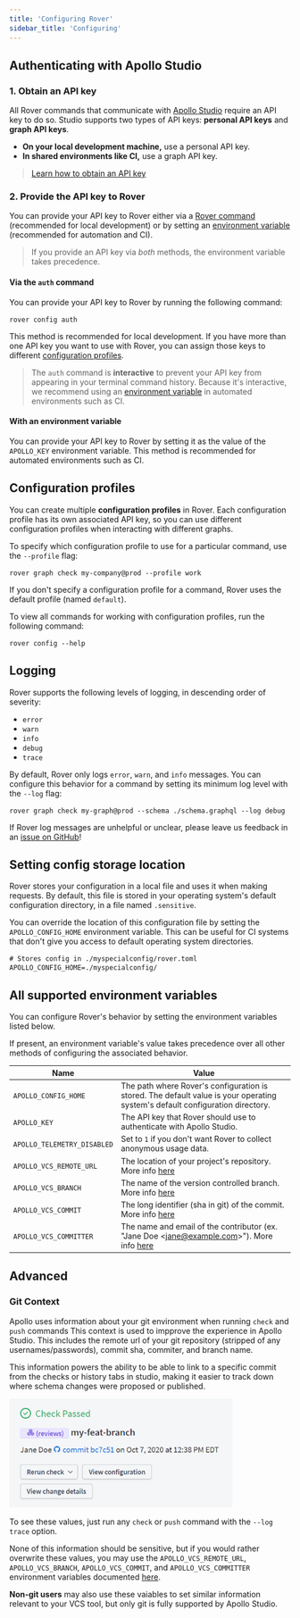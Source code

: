 ```yaml
---
title: 'Configuring Rover'
sidebar_title: 'Configuring'
---
```


## Authenticating with Apollo Studio

### 1. Obtain an API key

All Rover commands that communicate with [Apollo Studio](https://www.apollographql.com/docs/studio/) require an API key to do so. Studio supports two types of API keys: **personal API keys** and **graph API keys**.

* **On your local development machine,** use a personal API key.
* **In shared environments like CI,** use a graph API key.

> [Learn how to obtain an API key](https://www.apollographql.com/docs/studio/api-keys/)

### 2. Provide the API key to Rover

You can provide your API key to Rover either via a [Rover command](#via-the-auth-command) (recommended for local development) or by setting an [environment variable](#with-an-environment-variable) (recommended for automation and CI).

> If you provide an API key via _both_ methods, the environment variable takes precedence.

#### Via the `auth` command

You can provide your API key to Rover by running the following command:

```shell
rover config auth
```

This method is recommended for local development. If you have more than one API key you want to use with Rover, you can assign those keys to different [configuration profiles](#configuration-profiles).

> The `auth` command is **interactive** to prevent your API key from appearing in your terminal command history. Because it's interactive, we recommend using an [environment variable](#with-an-environment-variable) in automated environments such as CI. 

#### With an environment variable

You can provide your API key to Rover by setting it as the value of the `APOLLO_KEY` environment variable. This method is recommended for automated environments such as CI.

## Configuration profiles

You can create multiple **configuration profiles** in Rover. Each configuration profile has its own associated API key, so you can use different configuration profiles when interacting with different graphs.

To specify which configuration profile to use for a particular command, use the `--profile` flag:

```shell
rover graph check my-company@prod --profile work
```

If you don't specify a configuration profile for a command, Rover uses the default profile (named `default`).

To view all commands for working with configuration profiles, run the following command:

```
rover config --help
```

## Logging

Rover supports the following levels of logging, in descending order of severity:

* `error`
* `warn`
* `info`
* `debug`
* `trace`

By default, Rover only logs `error`, `warn`, and `info` messages. You can configure this behavior for a command by setting its minimum log level with the `--log` flag:

```
rover graph check my-graph@prod --schema ./schema.graphql --log debug
```

If Rover log messages are unhelpful or unclear, please leave us feedback in an 
[issue on GitHub](https://github.com/apollographql/rover/issues)!

## Setting config storage location

Rover stores your configuration in a local file and uses it when making requests. By default, this file is stored in your operating system's default configuration directory, in a file named `.sensitive`.

You can override the location of this configuration file by setting the `APOLLO_CONFIG_HOME` environment variable. This can be useful for CI systems that don't give you access to default operating system directories.

```
# Stores config in ./myspecialconfig/rover.toml
APOLLO_CONFIG_HOME=./myspecialconfig/
```

## All supported environment variables

You can configure Rover's behavior by setting the environment variables listed below.

If present, an environment variable's value takes precedence over all other methods of configuring the associated behavior.

| Name                        | Value          |
|-----------------------------|----------------|
| `APOLLO_CONFIG_HOME` | The path where Rover's configuration is stored. The default value is your operating system's default configuration directory. |
| `APOLLO_KEY` | The API key that Rover should use to authenticate with Apollo Studio. |
| `APOLLO_TELEMETRY_DISABLED` | Set to `1` if you don't want Rover to collect anonymous usage data. |
| `APOLLO_VCS_REMOTE_URL` | The location of your project's repository. More info [here](#git-context) |
| `APOLLO_VCS_BRANCH` | The name of the version controlled branch. More info [here](#git-context) |
| `APOLLO_VCS_COMMIT` | The long identifier (sha in git) of the commit. More info [here](#git-context) |
| `APOLLO_VCS_COMMITTER` | The name and email of the contributor (ex. "Jane Doe \<jane@example.com\>"). More info [here](#git-context) |


## Advanced

### Git Context

Apollo uses information about your git environment when running `check` and `push` commands This context is used to impprove the experience in Apollo Studio. This includes the remote url of your git repository (stripped of any usernames/passwords), commit sha, commiter, and branch name.

This information powers the ability to be able to link to a specific commit from the checks or history tabs in studio, making it easier to track down where schema changes were proposed or published.

<img src="./assets/checks-git-info.png" alt="Checks info in Apollo Studio" width="400">

To see these values, just run any `check` or `push` command with the `--log trace` option.

None of this information should be sensitive, but if you would rather overwrite these values, you may use the `APOLLO_VCS_REMOTE_URL`, `APOLLO_VCS_BRANCH`, `APOLLO_VCS_COMMIT`, and `APOLLO_VCS_COMMITTER` environment variables documented [here](./configuring#all-supported-environment-variables).

**Non-git users** may also use these vaiables to set similar information relevant to your VCS tool, but only git is fully supported by Apollo Studio.